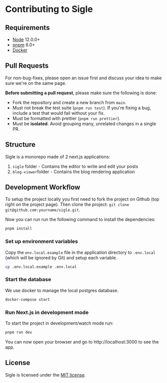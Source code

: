 # Contributing to Sigle

## Requirements

- [Node](https://nodejs.org/en/) 12.0.0+
- [pnpm](https://pnpm.io/) 6.0+
- [Docker](https://www.docker.com/)

## Pull Requests

For non-bug-fixes, please open an issue first and discuss your idea to make sure we're on the same page.

**Before submitting a pull request**, please make sure the following is done:

- Fork the repository and create a new branch from `main`.
- Must not break the test suite (`pnpm run test`). If you're fixing a bug, include a test that would fail without your fix.
- Must be formatted with prettier (`pnpm run prettier`).
- Must be **isolated**. Avoid grouping many, unrelated changes in a single PR.

## Structure

Sigle is a monorepo made of 2 next.js applications:

1. `sigle` folder - Contains the editor to write and edit your posts
2. `blog-viewer`folder - Contains the blog rendering application

## Development Workflow

To setup the project locally you first need to fork the project on Github (top right on the project page). Then clone the project: `git clone git@github.com:yourname/sigle.git`.

Now you can run run the following command to install the dependencies:

```sh
pnpm install
```

### Set up environment variables

Copy the `env.local.example` file in the application directory to `.env.local` (which will be ignored by Git) and setup each variable.

```sh
cp .env.local.example .env.local
```

### Start the database

We use docker to manage the local postgres database.

```sh
docker-compose start
```

### Run Next.js in development mode

To start the project in development/watch mode run:

```sh
pnpm run dev
```

You can now open your browser and go to http://localhost:3000 to see the app.

## License

Sigle is licensed under the [MIT license](https://github.com/pradel/sigle/blob/main/LICENSE).
